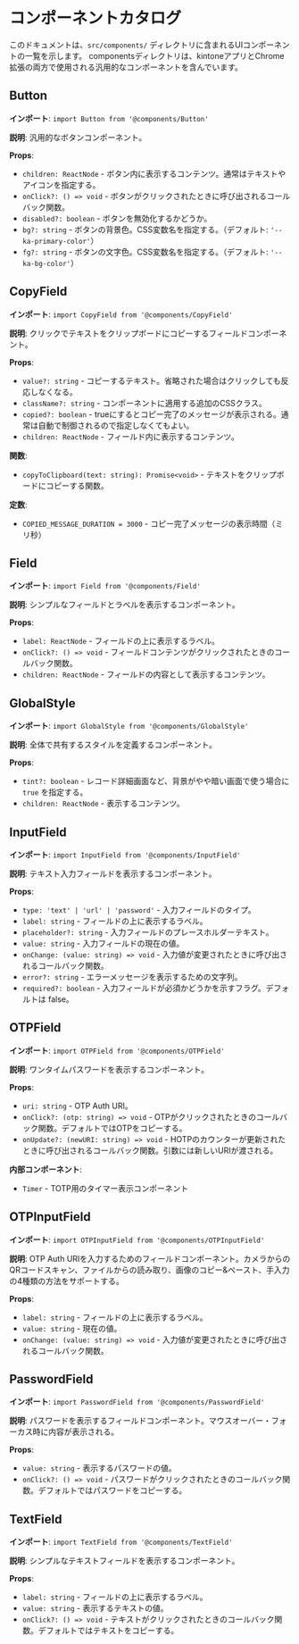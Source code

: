 # コンポーネントカタログ

このドキュメントは、`src/components/` ディレクトリに含まれるUIコンポーネントの一覧を示します。
componentsディレクトリは、kintoneアプリとChrome拡張の両方で使用される汎用的なコンポーネントを含んでいます。

## Button

**インポート**: `import Button from '@components/Button'`

**説明**: 汎用的なボタンコンポーネント。

**Props**:

- `children: ReactNode` - ボタン内に表示するコンテンツ。通常はテキストやアイコンを指定する。
- `onClick?: () => void` - ボタンがクリックされたときに呼び出されるコールバック関数。
- `disabled?: boolean` - ボタンを無効化するかどうか。
- `bg?: string` - ボタンの背景色。CSS変数名を指定する。（デフォルト: `'--ka-primary-color'`）
- `fg?: string` - ボタンの文字色。CSS変数名を指定する。（デフォルト: `'--ka-bg-color'`）

## CopyField

**インポート**: `import CopyField from '@components/CopyField'`

**説明**: クリックでテキストをクリップボードにコピーするフィールドコンポーネント。

**Props**:

- `value?: string` - コピーするテキスト。省略された場合はクリックしても反応しなくなる。
- `className?: string` - コンポーネントに適用する追加のCSSクラス。
- `copied?: boolean` - trueにするとコピー完了のメッセージが表示される。通常は自動で制御されるので指定しなくてもよい。
- `children: ReactNode` - フィールド内に表示するコンテンツ。

**関数**:

- `copyToClipboard(text: string): Promise<void>` - テキストをクリップボードにコピーする関数。

**定数**:

- `COPIED_MESSAGE_DURATION = 3000` - コピー完了メッセージの表示時間（ミリ秒）

## Field

**インポート**: `import Field from '@components/Field'`

**説明**: シンプルなフィールドとラベルを表示するコンポーネント。

**Props**:

- `label: ReactNode` - フィールドの上に表示するラベル。
- `onClick?: () => void` - フィールドコンテンツがクリックされたときのコールバック関数。
- `children: ReactNode` - フィールドの内容として表示するコンテンツ。

## GlobalStyle

**インポート**: `import GlobalStyle from '@components/GlobalStyle'`

**説明**: 全体で共有するスタイルを定義するコンポーネント。

**Props**:

- `tint?: boolean` - レコード詳細画面など、背景がやや暗い画面で使う場合に `true` を指定する。
- `children: ReactNode` - 表示するコンテンツ。

## InputField

**インポート**: `import InputField from '@components/InputField'`

**説明**: テキスト入力フィールドを表示するコンポーネント。

**Props**:

- `type: 'text' | 'url' | 'password'` - 入力フィールドのタイプ。
- `label: string` - フィールドの上に表示するラベル。
- `placeholder?: string` - 入力フィールドのプレースホルダーテキスト。
- `value: string` - 入力フィールドの現在の値。
- `onChange: (value: string) => void` - 入力値が変更されたときに呼び出されるコールバック関数。
- `error?: string` - エラーメッセージを表示するための文字列。
- `required?: boolean` - 入力フィールドが必須かどうかを示すフラグ。デフォルトは false。

## OTPField

**インポート**: `import OTPField from '@components/OTPField'`

**説明**: ワンタイムパスワードを表示するコンポーネント。

**Props**:

- `uri: string` - OTP Auth URI。
- `onClick?: (otp: string) => void` - OTPがクリックされたときのコールバック関数。デフォルトではOTPをコピーする。
- `onUpdate?: (newURI: string) => void` - HOTPのカウンターが更新されたときに呼び出されるコールバック関数。引数には新しいURIが渡される。

**内部コンポーネント**:

- `Timer` - TOTP用のタイマー表示コンポーネント

## OTPInputField

**インポート**: `import OTPInputField from '@components/OTPInputField'`

**説明**: OTP Auth URIを入力するためのフィールドコンポーネント。カメラからのQRコードスキャン、ファイルからの読み取り、画像のコピー&ペースト、手入力の4種類の方法をサポートする。

**Props**:

- `label: string` - フィールドの上に表示するラベル。
- `value: string` - 現在の値。
- `onChange: (value: string) => void` - 入力値が変更されたときに呼び出されるコールバック関数。

## PasswordField

**インポート**: `import PasswordField from '@components/PasswordField'`

**説明**: パスワードを表示するフィールドコンポーネント。マウスオーバー・フォーカス時に内容が表示される。

**Props**:

- `value: string` - 表示するパスワードの値。
- `onClick?: () => void` - パスワードがクリックされたときのコールバック関数。デフォルトではパスワードをコピーする。

## TextField

**インポート**: `import TextField from '@components/TextField'`

**説明**: シンプルなテキストフィールドを表示するコンポーネント。

**Props**:

- `label: string` - フィールドの上に表示するラベル。
- `value: string` - 表示するテキストの値。
- `onClick?: () => void` - テキストがクリックされたときのコールバック関数。デフォルトではテキストをコピーする。
